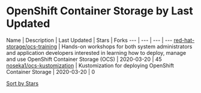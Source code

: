 # OpenShift Container Storage by Last Updated

Name | Description | Last Updated | Stars | Forks
--- | --- | --- | --- 
[red-hat-storage/ocs-training](https://github.com/red-hat-storage/ocs-training) | Hands-on workshops for both system administrators and application developers interested in learning how to deploy, manage and use OpenShift Container Storage (OCS) | 2020-03-20 | 45 
[noseka1/ocs-kustomization](https://github.com/noseka1/ocs-kustomization) | Kustomization for deploying OpenShift Container Storage | 2020-03-20 | 0 

[Sort by Stars](OpenShift%20Container%20Storage.Stars.md)